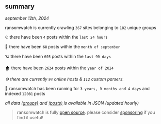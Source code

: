 
## summary
_september 12th, 2024_

ransomwatch is currently crawling `367` sites belonging to `182` unique groups

⏲ there have been `4` posts within the `last 24 hours`

🦈 there have been `68` posts within the `month of september`

🪐 there have been `605` posts within the `last 90 days`

🏚 there have been `2624` posts within the `year of 2024`

_⚙️ there are currently `94` online hosts & `112` custom parsers._

🦕 ransomwatch has been running for `3 years, 0 months and 4 days` and indexed `12081` posts

_all data  [(groups)](http://ransomwhat.telemetry.ltd/groups) and [(posts)](http://ransomwhat.telemetry.ltd/posts) is available in JSON (updated hourly)_

> ransomwatch is fully [open source](https://github.com/joshhighet/ransomwatch#ransomwatch--). please consider [sponsoring](https://github.com/sponsors/joshhighet) if you find it useful!
